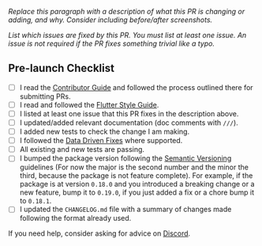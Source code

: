 <!--
Thanks for filing a pull request!
-->

*Replace this paragraph with a description of what this PR is changing or adding, and why. Consider including before/after screenshots.*

*List which issues are fixed by this PR. You must list at least one issue. An issue is not required if the PR fixes something trivial like a typo.*

## Pre-launch Checklist

- [ ] I read the [Contributor Guide] and followed the process outlined there for submitting PRs.
- [ ] I read and followed the [Flutter Style Guide].
- [ ] I listed at least one issue that this PR fixes in the description above.
- [ ] I updated/added relevant documentation (doc comments with `///`).
- [ ] I added new tests to check the change I am making.
- [ ] I followed the [Data Driven Fixes] where supported.
- [ ] All existing and new tests are passing.
- [ ] I bumped the package version following the [Semantic Versioning](https://semver.org/) guidelines (For now the major is the second number and the minor the third, because the package is not feature complete). For example, if the package is at version `0.18.0` and you introduced a breaking change or a new feature, bump it to `0.19.0`, if you just added a fix or a chore bump it to `0.18.1`.
- [ ] I updated the `CHANGELOG.md` file with a summary of changes made following the format already used.

If you need help, consider asking for advice on [Discord].

<!-- Links -->
[Contributor Guide]: [https://github.com/flutter/flutter/blob/main/docs/contributing/Tree-hygiene.md#overview](https://github.com/nank1ro/flutter-shadcn-ui/blob/main/CONTRIBUTING.md)
[Flutter Style Guide]: https://github.com/flutter/flutter/blob/main/docs/contributing/Style-guide-for-Flutter-repo.md
[Discord]: https://discord.gg/ZhRMAPNh5Y
[Data Driven Fixes]: https://github.com/flutter/flutter/blob/main/docs/contributing/Data-driven-Fixes.md
